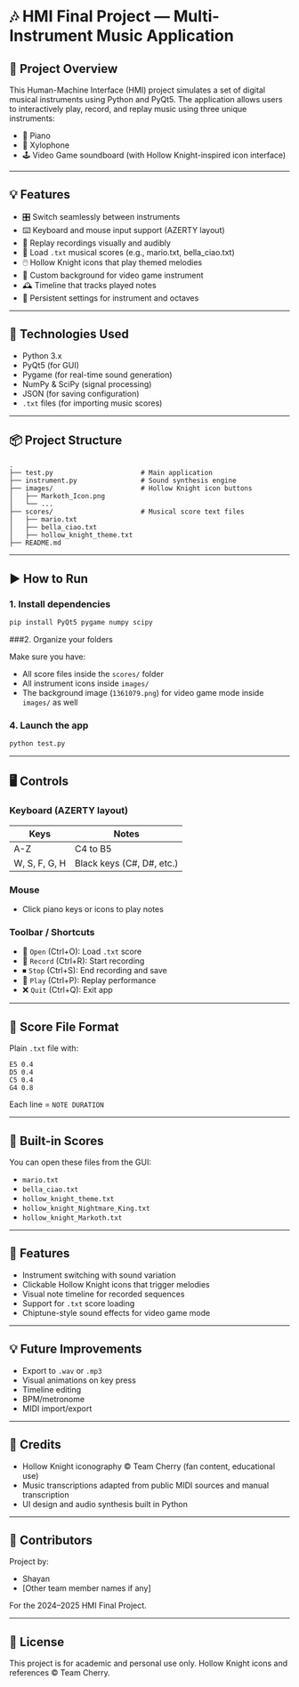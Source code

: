 # 🎶 HMI Final Project — Multi-Instrument Music Application

## 📁 Project Overview

This Human-Machine Interface (HMI) project simulates a set of digital musical instruments using Python and PyQt5. The application allows users to interactively play, record, and replay music using three unique instruments:

- 🎹 Piano
- 🥁 Xylophone
- 🕹️ Video Game soundboard (with Hollow Knight-inspired icon interface)

---

## 💡 Features

- 🎛️ Switch seamlessly between instruments
- ⌨️ Keyboard and mouse input support (AZERTY layout)
- 🔁 Replay recordings visually and audibly
- 📂 Load `.txt` musical scores (e.g., mario.txt, bella_ciao.txt)
- 🖱️ Hollow Knight icons that play themed melodies
- 🎨 Custom background for video game instrument
- 🕰️ Timeline that tracks played notes
- 💾 Persistent settings for instrument and octaves

---

## 🧱 Technologies Used

- Python 3.x
- PyQt5 (for GUI)
- Pygame (for real-time sound generation)
- NumPy & SciPy (signal processing)
- JSON (for saving configuration)
- `.txt` files (for importing music scores)

---

## 📦 Project Structure

```
.
├── test.py                      # Main application
├── instrument.py                # Sound synthesis engine
├── images/                      # Hollow Knight icon buttons
│   ├── Markoth_Icon.png
│   └── ...
├── scores/                      # Musical score text files
│   ├── mario.txt
│   ├── bella_ciao.txt
│   ├── hollow_knight_theme.txt
├── README.md
```

---

## ▶️ How to Run

### 1. Install dependencies

```bash
pip install PyQt5 pygame numpy scipy
```

###2. Organize your folders

Make sure you have:
- All score files inside the `scores/` folder
- All instrument icons inside `images/`
- The background image (`1361079.png`) for video game mode inside `images/` as well

### 4. Launch the app

```bash
python test.py
```

---

## 🖥️ Controls

### Keyboard (AZERTY layout)

| Keys | Notes |
|------|-------|
| A-Z  | C4 to B5 |
| W, S, F, G, H | Black keys (C#, D#, etc.) |

### Mouse
- Click piano keys or icons to play notes

### Toolbar / Shortcuts

- 📂 `Open` (Ctrl+O): Load `.txt` score
- 🔴 `Record` (Ctrl+R): Start recording
- ⏹ `Stop` (Ctrl+S): End recording and save
- 🔁 `Play` (Ctrl+P): Replay performance
- ❌ `Quit` (Ctrl+Q): Exit app

---

## 📝 Score File Format

Plain `.txt` file with:
```text
E5 0.4
D5 0.4
C5 0.4
G4 0.8
```

Each line = `NOTE DURATION`

---

## 🎵 Built-in Scores

You can open these files from the GUI:

- `mario.txt`
- `bella_ciao.txt`
- `hollow_knight_theme.txt`
- `hollow_knight_Nightmare_King.txt`
- `hollow_knight_Markoth.txt`

---

## 🔧 Features

- Instrument switching with sound variation
- Clickable Hollow Knight icons that trigger melodies
- Visual note timeline for recorded sequences
- Support for `.txt` score loading
- Chiptune-style sound effects for video game mode

---

## 💡 Future Improvements

- Export to `.wav` or `.mp3`
- Visual animations on key press
- Timeline editing
- BPM/metronome
- MIDI import/export

---

## 🙏 Credits

- Hollow Knight iconography © Team Cherry (fan content, educational use)
- Music transcriptions adapted from public MIDI sources and manual transcription
- UI design and audio synthesis built in Python

---

## 👥 Contributors

Project by:

- Shayan
- [Other team member names if any]

For the 2024–2025 HMI Final Project.

---

## 📜 License

This project is for academic and personal use only. Hollow Knight icons and references © Team Cherry.
